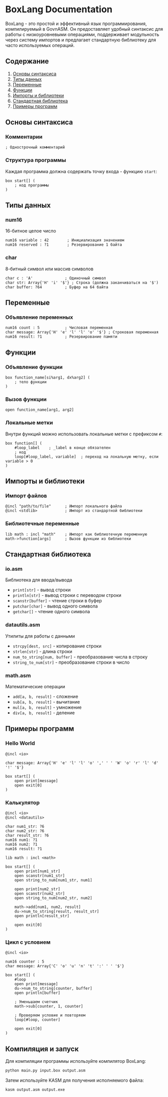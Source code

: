 # BoxLang Documentation

BoxLang - это простой и эффективный язык программирования, компилируемый в GovnASM. Он предоставляет удобный синтаксис для работы с низкоуровневыми операциями, поддерживает модульность через систему импортов и предлагает стандартную библиотеку для часто используемых операций.

## Содержание
1. [Основы синтаксиса](#основы-синтаксиса)
2. [Типы данных](#типы-данных)
3. [Переменные](#переменные)
4. [Функции](#функции)
5. [Импорты и библиотеки](#импорты-и-библиотеки)
6. [Стандартная библиотека](#стандартная-библиотека)
7. [Примеры программ](#примеры-программ)

## Основы синтаксиса

### Комментарии
```box
; Однострочный комментарий
```

### Структура программы
Каждая программа должна содержать точку входа - функцию `start`:
```box
box start[] (
    ; код программы
)
```

## Типы данных

### num16
16-битное целое число
```box
num16 variable : 42        ; Инициализация значением
num16 reserved : ?1        ; Резервирование 1 байта
```

### char
8-битный символ или массив символов
```box
char c : 'A'              ; Одиночный символ
char str: Array{'H' 'i' '$'} ; Строка (должна заканчиваться на '$')
char buffer: ?64          ; Буфер на 64 байта
```

## Переменные

### Объявление переменных
```box
num16 count : 5           ; Числовая переменная
char message: Array{'H' 'e' 'l' 'l' 'o' '$'} ; Строковая переменная
num16 result: ?1          ; Резервирование памяти
```

## Функции

### Объявление функции
```box
box function_name[si%arg1, dx%arg2] (
    ; тело функции
)
```

### Вызов функции
```box
open function_name[arg1, arg2]
```

### Локальные метки
Внутри функций можно использовать локальные метки с префиксом `#`:
```box
box function[] (
    #loop_label    ; _label в конце обязателен
    ; код
    loop[#loop_label, variable]  ; переход на локальную метку, если variable > 0
)
```

## Импорты и библиотеки

### Импорт файлов
```box
@incl "path/to/file"      ; Импорт локального файла
@incl <stdlib>            ; Импорт из стандартной библиотеки
```

### Библиотечные переменные
```box
lib math : incl "math"    ; Импорт как библиотечную переменную
math->function[args]      ; Вызов функции из библиотеки
```

## Стандартная библиотека

### io.asm
Библиотека для ввода/вывода
- `print[str]` - вывод строки
- `println[str]` - вывод строки с переводом строки
- `scanstr[buffer]` - чтение строки в буфер
- `putchar[char]` - вывод одного символа
- `getchar[]` - чтение одного символа

### datautils.asm
Утилиты для работы с данными
- `strcpy[dest, src]` - копирование строки
- `strlen[str]` - длина строки
- `num_to_string[num, buffer]` - преобразование числа в строку
- `string_to_num[str]` - преобразование строки в число

### math.asm
Математические операции
- `add[a, b, result]` - сложение
- `sub[a, b, result]` - вычитание
- `mul[a, b, result]` - умножение
- `div[a, b, result]` - деление

## Примеры программ

### Hello World
```box
@incl <io>

char message: Array{'H' 'e' 'l' 'l' 'o' ',' ' ' 'W' 'o' 'r' 'l' 'd' '!' '$'}

box start[] (
    open print[message]
    open exit[0]
)
```

### Калькулятор
```box
@incl <io>
@incl <datautils>

char num1_str: ?6
char num2_str: ?6
char result_str: ?6
num16 num1: ?1
num16 num2: ?1
num16 result: ?1

lib math : incl <math>

box start[] (
    open print[num1_str]
    open scanstr[num1_str]
    open string_to_num[num1_str, num1]
    
    open print[num2_str]
    open scanstr[num2_str]
    open string_to_num[num2_str, num2]
    
    math->add[num1, num2, result]
    du->num_to_string[result, result_str]
    open println[result_str]
    
    open exit[0]
)
```

### Цикл с условием
```box
@incl <io>

num16 counter : 5
char message: Array{'C' 'o' 'u' 'n' 't' ':' ' ' '$'}

box start[] (
    #loop
    open print[message]
    du->num_to_string[counter, buffer]
    open println[buffer]
    
    ; Уменьшаем счетчик
    math->sub[counter, 1, counter]
    
    ; Проверяем условие и повторяем
    loop[#loop, counter]
    
    open exit[0]
)
```

## Компиляция и запуск

Для компиляции программы используйте компилятор BoxLang:
```bash
python main.py input.box output.asm
```

Затем используйте KASM для получения исполняемого файла:
```bash
kasm output.asm output.exe
``` 
